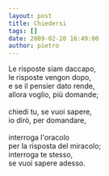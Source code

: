 ```yaml
---
layout: post
title: Chiedersi
tags: []
date: 2009-02-20 16:49:00
author: pietro
---
```

Le risposte siam daccapo,<br/>le risposte vengon dopo,<br/>e se il pensier dato rende,<br/>allora voglio, più domande;<br/><br/>chiedi tu, se vuoi sapere,<br/>io dirò, per domandare,<br/><br/>interroga l'oracolo<br/>per la risposta del miracolo;<br/>interroga te stesso,<br/>se vuoi sapere adesso.
